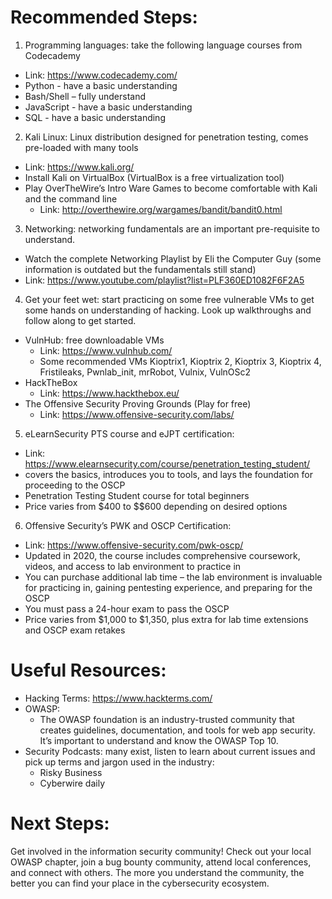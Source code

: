# Recommended Steps:
1.	Programming languages: take the following language courses from Codecademy
-	Link: https://www.codecademy.com/ 
-	Python - have a basic understanding
-	Bash/Shell – fully understand 
-	JavaScript - have a basic understanding
-	SQL - have a basic understanding
2.	Kali Linux: Linux distribution designed for penetration testing, comes pre-loaded with many tools
-	Link: https://www.kali.org/ 
-	Install Kali on VirtualBox (VirtualBox is a free virtualization tool)
-	Play OverTheWire’s Intro Ware Games to become comfortable with Kali and the command line
    - Link: http://overthewire.org/wargames/bandit/bandit0.html
3.	Networking: networking fundamentals are an important pre-requisite to understand. 
-	Watch the complete Networking Playlist by Eli the Computer Guy (some information is outdated but the fundamentals still stand) 
- Link: https://www.youtube.com/playlist?list=PLF360ED1082F6F2A5
4.	Get your feet wet: start practicing on some free vulnerable VMs to get some hands on understanding of hacking. Look up walkthroughs and follow along to get started. 
-	VulnHub: free downloadable VMs
    - Link: https://www.vulnhub.com/ 
    - Some recommended VMs Kioptrix1, Kioptrix 2, Kioptrix 3, Kioptrix 4, Fristileaks, Pwnlab_init, mrRobot, Vulnix, VulnOSc2
-	HackTheBox 
    - Link: https://www.hackthebox.eu/ 
- The Offensive Security Proving Grounds (Play for free) 
    - Link: https://www.offensive-security.com/labs/ 
5.	eLearnSecurity PTS course and eJPT certification: 
-	Link: https://www.elearnsecurity.com/course/penetration_testing_student/ 
-	covers the basics, introduces you to tools, and lays the foundation for proceeding to the OSCP
-	Penetration Testing Student course for total beginners
-	Price varies from $400 to $$600 depending on desired options
6.	Offensive Security’s PWK and OSCP Certification:
-	Link: https://www.offensive-security.com/pwk-oscp/ 
-	Updated in 2020, the course includes comprehensive coursework, videos, and access to lab environment to practice in
-	You can purchase additional lab time – the lab environment is invaluable for practicing in, gaining pentesting experience, and preparing for the OSCP
-	You must pass a 24-hour exam to pass the OSCP
-	Price varies from $1,000 to $1,350, plus extra for lab time extensions and OSCP exam retakes

# Useful Resources:
-	Hacking Terms: https://www.hackterms.com/ 
-	OWASP: 
    - The OWASP foundation is an industry-trusted community that creates guidelines, documentation, and tools for web app security. It’s important to understand and know the OWASP Top 10. 
-	Security Podcasts: many exist, listen to learn about current issues and pick up terms and jargon used in the industry:
    - Risky Business 
    - Cyberwire daily 

# Next Steps:
Get involved in the information security community! Check out your local OWASP chapter, join a bug bounty community, attend local conferences, and connect with others. The more you understand the community, the better you can find your place in the cybersecurity ecosystem. 
